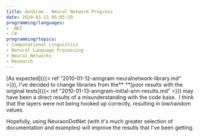 ```yaml
---
title: AnnGram - Neural Network Progress
date: 2010-01-21 05:05:19
programming/languages:
- .NET
- C#
programming/topics:
- Computational Linguistics
- Natural Language Processing
- Neural Networks
- Research
---
```

[As expected]({{< ref "2010-01-12-anngram-neuralnetwork-library.md" >}}), I've decided to change libraries from the** **[poor results with the original tests]({{< ref "2010-01-13-anngram-initial-ann-results.md" >}}) may have been a direct results of a misunderstanding with the code base.  I think that the layers were not being hooked up correctly, resulting in low/random values.

<!--more-->

Hopefully, using NeuraonDotNet (with it's much greater selection of documentation and examples) will improve the results that I've been getting.

